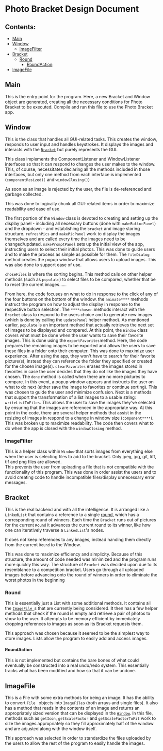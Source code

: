 # Photo Bracket Design Document

## Contents:
* [Main](#main)
* [Window](#window)
    * [ImageFilter](#imagefilter)
* [Bracket](#bracket)
    * [Round](#round)
        * [RoundAction](#roundaction)
* [ImageFile](#imagefile)

## Main
This is the entry point for the program. Here, a new Bracket and Window object are
generated, creating all the necessary conditions for Photo Bracket to be executed. Compile and run
this file to use the Photo Bracket app.

## Window
This is the class that handles all GUI-related tasks. This creates the window, responds to user
input and handles keystrokes. It displays the images and interacts with the [`Bracket`](#bracket)
but purely represents the GUI.

This class implements the ComponentListener and WindowListener interfaces so that it can respond to
changes the user makes to the window. This, of course, necessitates declaring all the methods
included in those interfaces, but only one method from each interface is implemented
(`componentResized()` and `windowClosing()`)

As soon as an image is rejected by the user, the file is de-referenced and garbage collected.

This was done to logically chunk all GUI-related items in order to maximize readability and ease
of use.

The first portion of the `Window` class is devoted to creating and setting up the display panel -
including all necessary buttons (done with `makeButtonPanel`) and the dropdown - and establishing
the `bracket` and image storing structure. `refreshPics` and `makePicPanel` work to display the
images themselves and are called every time the images need to be changed/updated.
`makePromptPanel` sets up the initial view of the app, instructing users to select their initial
photos. This was done to guide users and to make the process as simple as possible for them. The
`fileDialog` method creates the popup window that allows users to upload images. This was also done
to support ease of use.

`choseFiles` is where the sorting begins. This method calls on other helper methods (such as
`populate`) to select files to be compared, whether that be to reset the current images......

From here, the code focuses on what to do in response to the click of any of the four buttons on
the bottom of the window. the `animate****` methods instruct the program on how to adjust the
display in response to the respective button selection. The `****chosen` methods interact with the
`Bracket` class to respond to the users choice and to generate new images (which is done by calling
the `updatePanel` helper method). As mentioned earlier, `populate` is an important method that
actually retrieves the next set of images to be displayed and compared. At this point, the `Window`
class covers what must be done when the user wants to save their favorite images. This is done
using the `exportFavorites`method. Here, the code prepares the remaining images to be exported and
allows the users to save these files in a folder onto their computer. This was done to maximize
user experience. After using the app, they won't have to search for their favorite picture(s),
instead they can reference the folder they specified or created for the chosen image(s).
`clearFavorites` erases the images stored in favorites in case the user decides that they do not
like the images they have chosen. The `done` method is called when there are no more pictures to
compare. In this event, a popup window appears and instructs the user on what to do next (either
save the image to favorites or continue sorting). This was chosen to guide the user and minimize
confusion. Next is a methods that support the transformation of a list images to a usable string:
`writeListToFiles`. This allows the user to save the images they've selected by ensuring that the
images are referenced in the appropriate way. At this point in the code, there are several helper
methods that assist in the resizing of images in respond to a change in window size
(`component****`). This was broken up to maximize readability. The code then covers what to do when
the app is closed with the `windowClosing` method. 

### ImageFilter
This is a helper class within `Window` that sorts images from everything else when the user is
selecting files to add to the bracket. Only jpeg, jpg, gif, tiff, tif and png files are allowed.  
This prevents the user from uploading a file that is not compatible with the functionality of this
program. This was done in order assist the users and to avoid creating code to handle incompatible
files/display unnecessary error messages.

## Bracket
This is the real backend and with all the intelligence. It is arranged like a `LinkedList` that
contains a reference to a single [round](#round), which has a corresponding round of winners. Each
time the `Bracket` runs out of pictures for the current `Round` it advances the current round to
its winner, like how one can iteratively traverse a `LinkedList`'s nodes.

It does not keep references to any images, instead handing them directly from the current
`Round` to the Window.

This was done to maximize efficiency and simplicity. Because of this structure, the amount of
code needed was minimized and the program runs more quickly this way. The structure of `Bracket`
was decided upon due to its resemblance to a competition bracket. Users go through all uploaded
images before advancing onto the round of winners in order to eliminate the worst photos in the beginning

### Round
This is essentially just a List with some additional methods. It contains all the [`ImageFile
`](#imagefile)s that
are currently being considered. It then has a few helper methods that check if the round is
empty and retrieve a pair of photos to show to the user. It attempts to be memory efficient by
immediately dropping references to images as soon as its Bracket requests them.

This approach was chosen because it seemed to be the simplest way to store images. Lists allow
the program to easily add and access images.

#### RoundAction
This is not implemented but contains the bare bones of what could eventually be constructed into
a real undo/redo system. This essentially tracks what has been modified and how so that it can
be undone.

## ImageFile
This is a File with some extra methods for being an image. It has the ability to convert `File
` objects into `ImageFile`s (both arrays and single files). It also has a method that reads in the
contents of an image and returns an appropriately sized version that can be displayed in the
[`Window`](#window). In this file, methods such as `getIcon`, `getScaleFactor` and
`getScaleFactorToFit` work to size the images appropriately so they fill approximately half of the
window and are adjusted along with the window itself.

This approach was selected in order to standardize the files uploaded by the users to allow the
rest of the program to easily handle the images.
